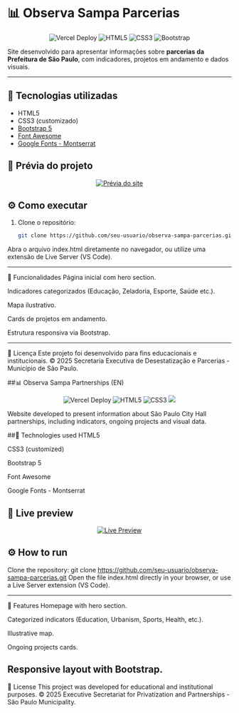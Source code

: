 # 📊 Observa Sampa Parcerias

<p align="center">
  <img src="https://img.shields.io/badge/Deploy-Vercel-000000?style=for-the-badge&logo=vercel&logoColor=white" alt="Vercel Deploy"/>
  <img src="https://img.shields.io/badge/HTML5-E34F26?style=for-the-badge&logo=html5&logoColor=white" alt="HTML5"/>
  <img src="https://img.shields.io/badge/CSS3-1572B6?style=for-the-badge&logo=css3&logoColor=white" alt="CSS3"/>
  <img src="https://img.shields.io/badge/Bootstrap-7952B3?style=for-the-badge&logo=bootstrap&logoColor=white" alt="Bootstrap"/>
</p>

Site desenvolvido para apresentar informações sobre **parcerias da Prefeitura de São Paulo**, com indicadores, projetos em andamento e dados visuais.

---

## 🚀 Tecnologias utilizadas
- HTML5  
- CSS3 (customizado)  
- [Bootstrap 5](https://getbootstrap.com/)  
- [Font Awesome](https://fontawesome.com/)  
- [Google Fonts - Montserrat](https://fonts.google.com/specimen/Montserrat)

## 🔗 Prévia do projeto
<p align="center">
  <a href="https://site-prefeitura.vercel.app" target="_blank">
    <img src="https://img.shields.io/badge/🔗%20Acessar%20o%20site-007bff?style=for-the-badge&logo=google-chrome&logoColor=white" alt="Prévia do site"/>
  </a>
</p>

## ⚙️ Como executar
1. Clone o repositório:
   ```bash
   git clone https://github.com/seu-usuario/observa-sampa-parcerias.git
Abra o arquivo index.html diretamente no navegador, ou utilize uma extensão de Live Server (VS Code).

---
📌 Funcionalidades
Página inicial com hero section.

Indicadores categorizados (Educação, Zeladoria, Esporte, Saúde etc.).

Mapa ilustrativo.

Cards de projetos em andamento.

Estrutura responsiva via Bootstrap.

---
📝 Licença
Este projeto foi desenvolvido para fins educacionais e institucionais.
© 2025 Secretaria Executiva de Desestatização e Parcerias - Município de São Paulo.

##📊 Observa Sampa Partnerships (EN)
<p align="center"> <img src="https://img.shields.io/badge/Deploy-Vercel-000000?style=for-the-badge&logo=vercel&logoColor=white" alt="Vercel Deploy"/> <img src="https://img.shields.io/badge/HTML5-E34F26?style=for-the-badge&logo=html5&logoColor=white" alt="HTML5"/> <img src="https://img.shields.io/badge/CSS3-1572B6?style=for-the-badge&logo=css3&logoColor=white" alt="CSS3"/> <img src="https://img.shields.io/badge/Bootstrap-7952B3?style=for-the-badge&logo=bootstrap&logoColor=white"> </p>
Website developed to present information about São Paulo City Hall partnerships, including indicators, ongoing projects and visual data.

##🚀 Technologies used
HTML5

CSS3 (customized)

Bootstrap 5

Font Awesome

Google Fonts - Montserrat

## 🔗 Live preview
<p align="center"> <a href="https://site-prefeitura.vercel.app" target="_blank"> <img src="https://img.shields.io/badge/🔗%20Visit%20the%20site-28a745?style=for-the-badge&logo=google-chrome&logoColor=white" alt="Live Preview"/> </a> </p>

## ⚙️ How to run
Clone the repository:
git clone https://github.com/seu-usuario/observa-sampa-parcerias.git
Open the file index.html directly in your browser, or use a Live Server extension (VS Code).

---
📌 Features
Homepage with hero section.

Categorized indicators (Education, Urbanism, Sports, Health, etc.).

Illustrative map.

Ongoing projects cards.

Responsive layout with Bootstrap.
---
📝 License
This project was developed for educational and institutional purposes.
© 2025 Executive Secretariat for Privatization and Partnerships - São Paulo Municipality.
